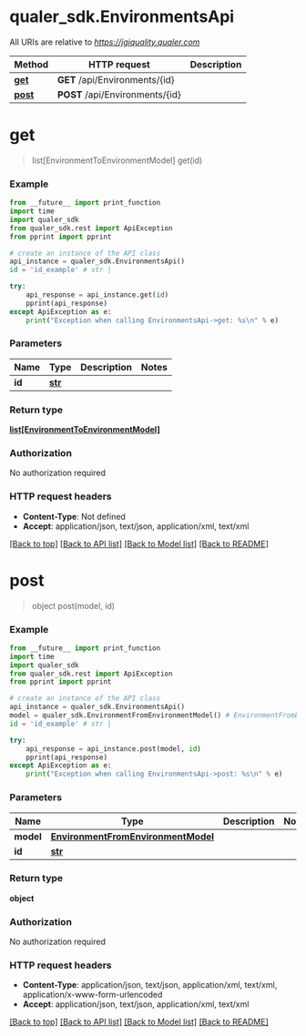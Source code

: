 # qualer_sdk.EnvironmentsApi

All URIs are relative to *https://jgiquality.qualer.com*

Method | HTTP request | Description
------------- | ------------- | -------------
[**get**](EnvironmentsApi.md#get) | **GET** /api/Environments/{id} | 
[**post**](EnvironmentsApi.md#post) | **POST** /api/Environments/{id} | 


# **get**
> list[EnvironmentToEnvironmentModel] get(id)



### Example
```python
from __future__ import print_function
import time
import qualer_sdk
from qualer_sdk.rest import ApiException
from pprint import pprint

# create an instance of the API class
api_instance = qualer_sdk.EnvironmentsApi()
id = 'id_example' # str | 

try:
    api_response = api_instance.get(id)
    pprint(api_response)
except ApiException as e:
    print("Exception when calling EnvironmentsApi->get: %s\n" % e)
```

### Parameters

Name | Type | Description  | Notes
------------- | ------------- | ------------- | -------------
 **id** | [**str**](.md)|  | 

### Return type

[**list[EnvironmentToEnvironmentModel]**](EnvironmentToEnvironmentModel.md)

### Authorization

No authorization required

### HTTP request headers

 - **Content-Type**: Not defined
 - **Accept**: application/json, text/json, application/xml, text/xml

[[Back to top]](#) [[Back to API list]](../README.md#documentation-for-api-endpoints) [[Back to Model list]](../README.md#documentation-for-models) [[Back to README]](../README.md)

# **post**
> object post(model, id)



### Example
```python
from __future__ import print_function
import time
import qualer_sdk
from qualer_sdk.rest import ApiException
from pprint import pprint

# create an instance of the API class
api_instance = qualer_sdk.EnvironmentsApi()
model = qualer_sdk.EnvironmentFromEnvironmentModel() # EnvironmentFromEnvironmentModel | 
id = 'id_example' # str | 

try:
    api_response = api_instance.post(model, id)
    pprint(api_response)
except ApiException as e:
    print("Exception when calling EnvironmentsApi->post: %s\n" % e)
```

### Parameters

Name | Type | Description  | Notes
------------- | ------------- | ------------- | -------------
 **model** | [**EnvironmentFromEnvironmentModel**](EnvironmentFromEnvironmentModel.md)|  | 
 **id** | [**str**](.md)|  | 

### Return type

**object**

### Authorization

No authorization required

### HTTP request headers

 - **Content-Type**: application/json, text/json, application/xml, text/xml, application/x-www-form-urlencoded
 - **Accept**: application/json, text/json, application/xml, text/xml

[[Back to top]](#) [[Back to API list]](../README.md#documentation-for-api-endpoints) [[Back to Model list]](../README.md#documentation-for-models) [[Back to README]](../README.md)

